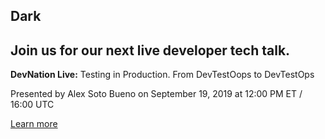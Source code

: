 <h2>Dark</h2>
  <div class="cta assembly assembly-type-call_to_action dark component">
    <div class="cta__container pf-l-grid">
      <h2 class="cta__title pf-c-title">Join us for our next live developer tech talk.</h2>
      <div class="cta__content">
        <p><strong>DevNation Live:</strong> Testing in Production. From DevTestOops to DevTestOps</p>
        <p>Presented by Alex Soto Bueno&nbsp;on September 19, 2019 at 12:00 PM ET / 16:00 UTC</p>
      </div>
      <div class="cta__cta">
        <a href="https://onlinexperiences.com/Launch/QReg/ShowUUID=6D298284-3770-4C13-914C-77D1033BD5AC" class="pf-c-button pf-m-heavy">Learn more</a>
      </div>
    </div>
  </div>
